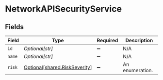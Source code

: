 # NetworkAPISecurityService


## Fields

| Field                                                                    | Type                                                                     | Required                                                                 | Description                                                              |
| ------------------------------------------------------------------------ | ------------------------------------------------------------------------ | ------------------------------------------------------------------------ | ------------------------------------------------------------------------ |
| `id`                                                                     | *Optional[str]*                                                          | :heavy_minus_sign:                                                       | N/A                                                                      |
| `name`                                                                   | *Optional[str]*                                                          | :heavy_minus_sign:                                                       | N/A                                                                      |
| `risk`                                                                   | [Optional[shared.RiskSeverity]](undefined/models/shared/riskseverity.md) | :heavy_minus_sign:                                                       | An enumeration.                                                          |